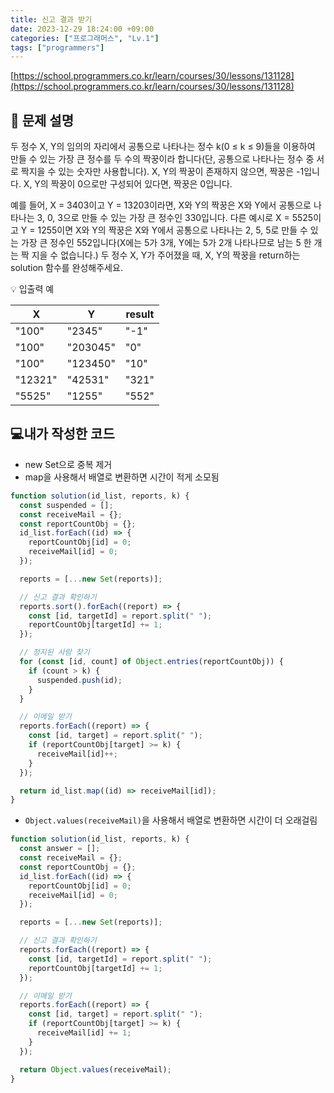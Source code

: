 ```yaml
---
title: 신고 결과 받기
date: 2023-12-29 18:24:00 +09:00
categories: ["프로그래머스", "Lv.1"]
tags: ["programmers"]
---
```


[https://school.programmers.co.kr/learn/courses/30/lessons/131128](https://school.programmers.co.kr/learn/courses/30/lessons/131128)

## 📔 문제 설명

두 정수 X, Y의 임의의 자리에서 공통으로 나타나는 정수 k(0 ≤ k ≤ 9)들을 이용하여 만들 수 있는 가장 큰 정수를 두 수의 짝꿍이라 합니다(단, 공통으로 나타나는 정수 중 서로 짝지을 수 있는 숫자만 사용합니다). X, Y의 짝꿍이 존재하지 않으면, 짝꿍은 -1입니다. X, Y의 짝꿍이 0으로만 구성되어 있다면, 짝꿍은 0입니다.

예를 들어, X = 3403이고 Y = 13203이라면, X와 Y의 짝꿍은 X와 Y에서 공통으로 나타나는 3, 0, 3으로 만들 수 있는 가장 큰 정수인 330입니다. 다른 예시로 X = 5525이고 Y = 1255이면 X와 Y의 짝꿍은 X와 Y에서 공통으로 나타나는 2, 5, 5로 만들 수 있는 가장 큰 정수인 552입니다(X에는 5가 3개, Y에는 5가 2개 나타나므로 남는 5 한 개는 짝 지을 수 없습니다.)
두 정수 X, Y가 주어졌을 때, X, Y의 짝꿍을 return하는 solution 함수를 완성해주세요.

💡 입출력 예

| X       | Y        | result |
| ------- | -------- | ------ |
| "100"   | "2345"   | "-1"   |
| "100"   | "203045" | "0"    |
| "100"   | "123450" | "10"   |
| "12321" | "42531"  | "321"  |
| "5525"  | "1255"   | "552"  |

## 💻내가 작성한 코드

- new Set으로 중복 제거
- map을 사용해서 배열로 변환하면 시간이 적게 소모됨

```js
function solution(id_list, reports, k) {
  const suspended = [];
  const receiveMail = {};
  const reportCountObj = {};
  id_list.forEach((id) => {
    reportCountObj[id] = 0;
    receiveMail[id] = 0;
  });

  reports = [...new Set(reports)];

  // 신고 결과 확인하기
  reports.sort().forEach((report) => {
    const [id, targetId] = report.split(" ");
    reportCountObj[targetId] += 1;
  });

  // 정지된 사람 찾기
  for (const [id, count] of Object.entries(reportCountObj)) {
    if (count > k) {
      suspended.push(id);
    }
  }

  // 이메일 받기
  reports.forEach((report) => {
    const [id, target] = report.split(" ");
    if (reportCountObj[target] >= k) {
      receiveMail[id]++;
    }
  });

  return id_list.map((id) => receiveMail[id]);
}
```

- `Object.values(receiveMail)`을 사용해서 배열로 변환하면 시간이 더 오래걸림

```js
function solution(id_list, reports, k) {
  const answer = [];
  const receiveMail = {};
  const reportCountObj = {};
  id_list.forEach((id) => {
    reportCountObj[id] = 0;
    receiveMail[id] = 0;
  });

  reports = [...new Set(reports)];

  // 신고 결과 확인하기
  reports.forEach((report) => {
    const [id, targetId] = report.split(" ");
    reportCountObj[targetId] += 1;
  });

  // 이메일 받기
  reports.forEach((report) => {
    const [id, target] = report.split(" ");
    if (reportCountObj[target] >= k) {
      receiveMail[id] += 1;
    }
  });

  return Object.values(receiveMail);
}
```

